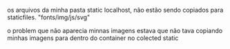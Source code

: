 os arquivos da minha pasta static localhost, não estão sendo copiados para staticfiles. "fonts/img/js/svg"

o problem que não aparecia minnas imagens estava que não tava copiando minhas imagens para dentro do container no colected static